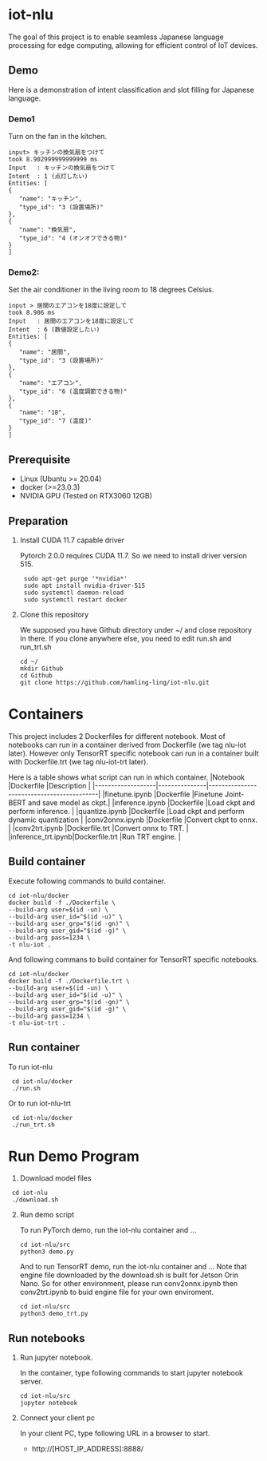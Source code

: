 # iot-nlu

The goal of this project is to enable seamless Japanese language processing for edge computing, allowing for efficient control of IoT devices.

## Demo
   Here is a demonstration of intent classification and slot filling for Japanese language.

### Demo1

   Turn on the fan in the kitchen.
   ```
   input> キッチンの換気扇をつけて
   took 8.902999999999999 ms
   Input   : キッチンの換気扇をつけて
   Intent  : 1 (点灯したい)
   Entities: [
   {
      "name": "キッチン",
      "type_id": "3 (設置場所)"
   },
   {
      "name": "換気扇",
      "type_id": "4 (オンオフできる物)"
   }
   ]
   ```

### Demo2:

   Set the air conditioner in the living room to 18 degrees Celsius.
   ```
   input > 居間のエアコンを18度に設定して
   took 8.906 ms
   Input   : 居間のエアコンを18度に設定して
   Intent  : 6 (数値設定したい)
   Entities: [
   {
      "name": "居間",
      "type_id": "3 (設置場所)"
   },
   {
      "name": "エアコン",
      "type_id": "6 (温度調節できる物)"
   },
   {
      "name": "18",
      "type_id": "7 (温度)"
   }
   ]
   ```

## Prerequisite

* Linux (Ubuntu >= 20.04)
* docker (>=23.0.3)
* NVIDIA GPU (Tested on RTX3060 12GB)

## Preparation

1. Install CUDA 11.7 capable driver
   
   Pytorch 2.0.0 requires CUDA 11.7. So we need to install driver version 515.
   ```
    sudo apt-get purge '*nvidia*'
    sudo apt install nvidia-driver-515
    sudo systemctl daemon-reload
    sudo systemctl restart docker
    ```

2. Clone this repository

   We supposed you have Github directory under ~/ and close repository in there. If you clone anywhere else, you need to edit run.sh and run_trt.sh

   ```
   cd ~/
   mkdir Github
   cd Github
   git clone https://github.com/hamling-ling/iot-nlu.git
   ```

# Containers

   This project includes 2 Dockerfiles for different notebook.
   Most of notebooks can run in a container derived from Dockerfile (we tag nlu-iot later). However only TensorRT specific notebook can run in a container built with Dockerfile.trt (we tag nlu-iot-trt later).

   Here is a table shows what script can run in which container.
   |Notebook           |Dockerfile     |Description                                |
   |-------------------|---------------|-------------------------------------------|
   |finetune.ipynb     |Dockerfile     |Finetune Joint-BERT and save model as ckpt.|
   |inference.ipynb    |Dockerfile     |Load ckpt and perform inference.           |
   |quantize.ipynb     |Dockerfile     |Load ckpt and perform dynamic quantization |
   |conv2onnx.ipynb    |Dockerfile     |Convert ckpt to onnx.                      |
   |conv2trt.ipynb     |Dockerfile.trt |Convert onnx to TRT.                       |
   |inference_trt.ipynb|Dockerfile.trt |Run TRT engine.                            |

## Build container
   
   Execute following commands to build container.
   ```
   cd iot-nlu/docker
   docker build -f ./Dockerfile \
   --build-arg user=$(id -un) \
   --build-arg user_id="$(id -u)" \
   --build-arg user_grp="$(id -gn)" \
   --build-arg user_gid="$(id -g)" \
   --build-arg pass=1234 \
   -t nlu-iot .
   ```

   And following commans to build container for TensorRT specific notebooks.
   ```
   cd iot-nlu/docker
   docker build -f ./Dockerfile.trt \
   --build-arg user=$(id -un) \
   --build-arg user_id="$(id -u)" \
   --build-arg user_grp="$(id -gn)" \
   --build-arg user_gid="$(id -g)" \
   --build-arg pass=1234 \
   -t nlu-iot-trt .
   ```

## Run container

   To run iot-nlu
   ```
    cd iot-nlu/docker
    ./run.sh
   ```

   Or to run iot-nlu-trt

   ```
    cd iot-nlu/docker
    ./run_trt.sh
   ```

# Run Demo Program

   1. Download model files

   ```
    cd iot-nlu
    ./download.sh
   ```
   
   2. Run demo script

      To run PyTorch demo, run the iot-nlu container and ...
      ```
      cd iot-nlu/src
      python3 demo.py
      ```

      And to run TensorRT demo, run the iot-nlu container and ...
      Note that engine file downloaded by the download.sh is built for Jetson Orin Nano. So for other environment, please run conv2onnx.ipynb then conv2trt.ipynb to buid engine file for your own enviroment.

      ```
      cd iot-nlu/src
      python3 demo_trt.py
      ```

## Run notebooks

1. Run jupyter notebook.

   In the container, type following commands to start jupyter notebook server.
   ```
   cd iot-nlu/src
   jupyter notebook
   ```

2. Connect your client pc

   In your client PC, type following URL in a browser to start.
   
   * http://[HOST_IP_ADDRESS]:8888/

